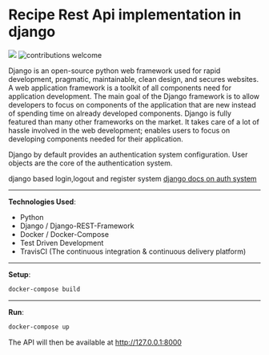 # Recipe Rest Api implementation in django
![](https://img.shields.io/github/repo-size/itsvinayak/user_login_and_register.svg?label=Repo%20size&style=flat-square)&nbsp;![contributions welcome](https://img.shields.io/static/v1.svg?label=Contributions&message=Welcome&color=0059b3&style=flat-square)&nbsp;


Django is an open-source python web framework used for rapid development, pragmatic, maintainable, clean design, and secures websites. A web application framework is a toolkit of all components need for application development. The main goal of the Django framework is to allow developers to focus on components of the application that are new instead of spending time on already developed components. Django is fully featured than many other frameworks on the market. It takes care of a lot of hassle involved in the web development; enables users to focus on developing components needed for their application.

Django by default provides an authentication system configuration. User objects are the core of the authentication system.

django based login,logout and register system [django docs on auth system](https://docs.djangoproject.com/en/2.2/topics/auth/default/)


---

__Technologies Used__:

* Python
* Django / Django-REST-Framework
* Docker / Docker-Compose
* Test Driven Development
* TravisCI (The continuous integration & continuous delivery platform)
---

__Setup__:
```bash
docker-compose build
```
---

__Run__:

```bash
docker-compose up
```

The API will then be available at http://127.0.0.1:8000
